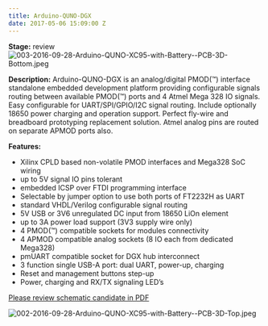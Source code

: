 ```yaml
---
title: Arduino-QUNO-DGX
date: 2017-05-06 15:09:00 Z
---
```


**Stage:** review
![003-2016-09-28-Arduino-QUNO-XC95-with-Battery--PCB-3D-Bottom.jpeg](/uploads/Arduino-QUNO-DGX/003-2016-09-28-Arduino-QUNO-XC95-with-Battery--PCB-3D-Bottom.jpeg)
 
**Description:**
Arduino-QUNO-DGX is an analog/digital PMOD(™) interface standalone embedded development platform providing configurable signals routing between available PMOD(™) ports and 4 Atmel Mega 328 IO signals. Easy configurable for UART/SPI/GPIO/I2C signal routing. Include optionally 18650 power charging and operation support. Perfect fly-wire and breadboard prototyping replacement solution. Atmel analog pins are routed on separate APMOD ports also.

**Features:**
* Xilinx CPLD based non-volatile PMOD interfaces and Mega328 SoC wiring
* up to 5V signal IO pins tolerant
* embedded ICSP over FTDI programming interface
* Selectable by jumper option to use both ports of FT2232H as UART
* standard VHDL/Verilog configurable signal routing
* 5V USB or 3V6 unregulated DC input from 18650 LiOn element
* up to 3A power load support (3V3 supply wire only)
* 4 PMOD(™) compatible sockets for modules connectivity
* 4 APMOD compatible analog sockets (8 IO each from dedicated Mega328)
* pmUART compatible socket for DGX hub interconnect
* 3 function single USB-A port: dual UART, power-up, charging
* Reset and management buttons step-up
* Power, charging and RX/TX signaling LED’s
 

[Please review schematic candidate in PDF](/uploads/Arduino-QUNO-DGX/2016-09-28-Arduino-QUNO-XC95-0-r1-Scheme.pdf)

![002-2016-09-28-Arduino-QUNO-XC95-with-Battery--PCB-3D-Top.jpeg](/uploads/Arduino-QUNO-DGX/002-2016-09-28-Arduino-QUNO-XC95-with-Battery--PCB-3D-Top.jpeg)